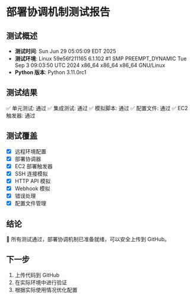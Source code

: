 # 部署协调机制测试报告

## 测试概述
- **测试时间**: Sun Jun 29 05:05:09 EDT 2025
- **测试环境**: Linux 59e56f211165 6.1.102 #1 SMP PREEMPT_DYNAMIC Tue Sep  3 09:03:50 UTC 2024 x86_64 x86_64 x86_64 GNU/Linux
- **Python 版本**: Python 3.11.0rc1

## 测试结果
✅ 单元测试: 通过
✅ 集成测试: 通过
✅ 模拟脚本: 通过
✅ 配置文件: 通过
✅ EC2 触发器: 通过

## 测试覆盖
- [x] 远程环境配置
- [x] 部署协调器
- [x] EC2 部署触发器
- [x] SSH 连接模拟
- [x] HTTP API 模拟
- [x] Webhook 模拟
- [x] 错误处理
- [x] 配置文件管理

## 结论
🎉 所有测试通过，部署协调机制已准备就绪，可以安全上传到 GitHub。

## 下一步
1. 上传代码到 GitHub
2. 在实际环境中进行验证
3. 根据实际使用情况优化配置
